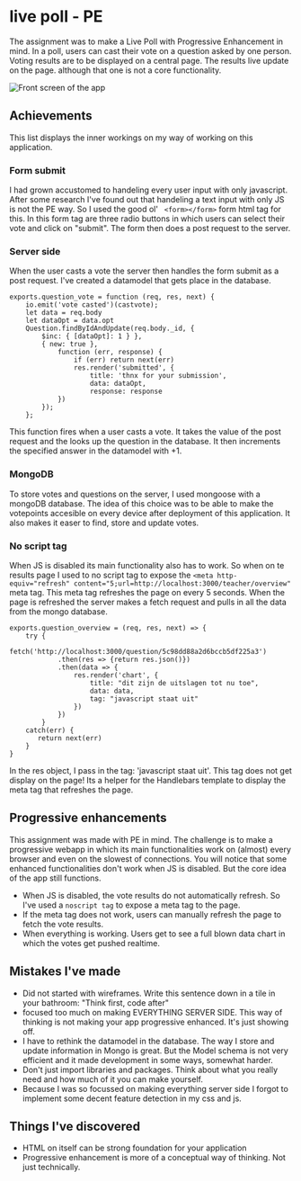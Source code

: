 # live poll - PE
The assignment was to make a Live Poll with Progressive Enhancement in mind.
In a poll, users can cast their vote on a question asked by one person.
Voting results are to be displayed on a central page. The results live update on the page. although that one is not a core functionality.

![Front screen of the app](https://raw.githubusercontent.com/Techdemo/livePoll-PE/master/assets/screen.png")

## Achievements
This list displays the inner workings on my way of working on this application.

### Form submit
I had grown accustomed to handeling every user input with only javascript. After some research I've found out that handeling a text input with only JS is not the PE way. So I used the good ol'  ` <form></form>` form html tag for this.
In this form tag are three radio buttons in which users can select their vote and click on "submit". The form then does a post request to the server.

### Server side
When the user casts a vote the server then handles the form submit as a post request. I've created a datamodel that gets place in the database.

```
exports.question_vote = function (req, res, next) {
    io.emit('vote casted')(castvote);
    let data = req.body
    let dataOpt = data.opt
    Question.findByIdAndUpdate(req.body._id, {
        $inc: { [dataOpt]: 1 } },
        { new: true },
            function (err, response) {
                if (err) return next(err)
                res.render('submitted', {
                    title: 'thnx for your submission',
                    data: dataOpt,
                    response: response
            })
        });
    };
```

This function fires when a user casts a vote. It takes the value of the post request and the looks up the question in the database. It then increments the specified answer in the datamodel with +1.

### MongoDB
To store votes and questions on the server, I used mongoose with a mongoDB database. The idea of this choice was to be able to make the votepoints accesible on every device after deployment of this application.
It also makes it easer to find, store and update votes.

### No script tag
When JS is disabled its main functionality also has to work. So when on te results page I used to no script tag to expose the `<meta http-equiv="refresh" content="5;url=http://localhost:3000/teacher/overview"` meta tag. This meta tag refreshes the page on every 5 seconds. When the page is refreshed the server makes a fetch request and pulls in all the data from the mongo database.

```
exports.question_overview = (req, res, next) => {
    try {
        fetch('http://localhost:3000/question/5c98dd88a2d6bccb5df225a3')
            .then(res => {return res.json()})
            .then(data => {
                res.render('chart', {
                    title: "dit zijn de uitslagen tot nu toe",
                    data: data,
                    tag: "javascript staat uit"
                })
            })
        }
    catch(err) {
       return next(err)
    }
}
```

In the res object, I pass in the tag: 'javascript staat uit'.
This tag does not get display on the page!
Its a helper for the Handlebars template to display the meta tag that refreshes the page.

## Progressive enhancements
This assignment was made with PE in mind. The challenge is to make a progressive webapp in which its main functionalities work on (almost) every browser and even on the slowest of connections. You will notice that some enhanced functionalities don't work when JS is disabled. But the core idea of the app still functions.

- When JS is disabled, the vote results do not automatically refresh. So I've used a `noscript tag` to expose a meta tag to the page.
- If the meta tag does not work, users can manually refresh the page to fetch the vote results.
- When everything is working. Users get to see a full blown data chart in which the votes get pushed realtime.

## Mistakes I've made
- Did not started with wireframes. Write this sentence down in a tile in your bathroom: "Think first, code after"
- focused too much on making EVERYTHING SERVER SIDE. This way of thinking is not making your app progressive enhanced. It's just showing off.
- I have to rethink the datamodel in the database. The way I store and update information in Mongo is great. But the Model schema is not very efficient and it made development in some ways, somewhat harder.
- Don't just import libraries and packages. Think about what you really need and how much of it you can make yourself.
- Because I was so focussed on making everything server side I forgot to implement some decent feature detection in my css and js.

## Things I've discovered
- HTML on itself can be strong foundation for your application
- Progressive enhancement is more of a conceptual way of thinking. Not just technically.


